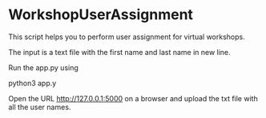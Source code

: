 # WorkshopUserAssignment

This script helps you to perform user assignment for virtual workshops.

The input is a text file with the first name and last name in new line.

Run the app.py using

python3 app.y

Open the URL http://127.0.0.1:5000 on a browser and upload the txt file with all the user names.
